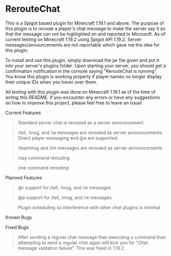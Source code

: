 # RerouteChat
This is a Spigot based plugin for Minecraft 1.19.1 and above. The purpose of this plugin is to reroute a player's chat message to make the server say it so that the message can not be highlighted on and reported to Microsoft. As of current testing on Minecraft 1.19.2 using Spigot API 1.19.2. Server messages/announcements are not reportable which gave me the idea for this plugin.

To install and use this plugin, simply download the jar file given and put it into your server's plugins folder. Upon starting your server, you should get a confirmation notification in the console saying "RerouteChat is running". You know this plugin is working properly if player names no longer display their unique IDs when you hover over them.

All testing with this plugin was done on Minecraft 1.19.1 as of the time of writng this README.
If you encounter any errors or have any suggestions on how to improve this project, please feel free to leave an issue!

Current Features
> Standard server chat is rerouted as a server announcement

> /tell, /msg, and /w messages are rerouted as server announcements. Direct player messaging and @a are supported.

> /teammsg and /tm messages are rerouted as server announcements

> /say command rerouting

> /me command rerouting

Planned Features
> @r support for /tell, /msg, and /w messages

> @p support for /tell, /msg, and /w messages

> Plugin scheduling so interference with other chat plugins is minimal

Known Bugs

Fixed Bugs
> After sending a regular chat message than executing a command then attempting to send a regular chat again will kick you for "Chat message valdation failure". This was fixed in 1.19.2
